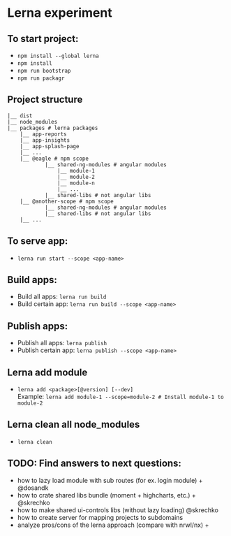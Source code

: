 # Lerna experiment

## To start project:
* `npm install --global lerna`
* `npm install`
* `npm run bootstrap`
* `npm run packagr`

## Project structure

```
|__ dist
|__ node_modules
|__ packages # lerna packages
    |__ app-reports
    |__ app-insights
    |__ app-splash-page
    |__ ...
    |__ @eagle # npm scope
            |__ shared-ng-modules # angular modules
                |__ module-1
                |__ module-2
                |__ module-n
                |__ ...
            |__ shared-libs # not angular libs
    |__ @another-scope # npm scope
            |__ shared-ng-modules # angular modules
            |__ shared-libs # not angular libs
    |__ ...
```

## To serve app:
* `lerna run start --scope <app-name>`

## Build apps:

* Build all apps: `lerna run build`
* Build certain app: `lerna run build --scope <app-name>`

## Publish apps:

* Publish all apps: `lerna publish`
* Publish certain app: `lerna publish --scope <app-name>`

## Lerna add module

* `lerna add <package>[@version] [--dev]`  
Example: `lerna add module-1 --scope=module-2 # Install module-1 to module-2`

## Lerna clean all node_modules

* `lerna clean`

## TODO: Find answers to next questions:

* how to lazy load module with sub routes (for ex. login module) + @dosandk
* how to crate shared libs bundle (moment + highcharts, etc.) + @skrechko
* how to make shared ui-controls libs (without lazy loading) @skrechko
* how to create server for mapping projects to subdomains
* analyze pros/cons of the lerna approach (compare with nrwl/nx) +

